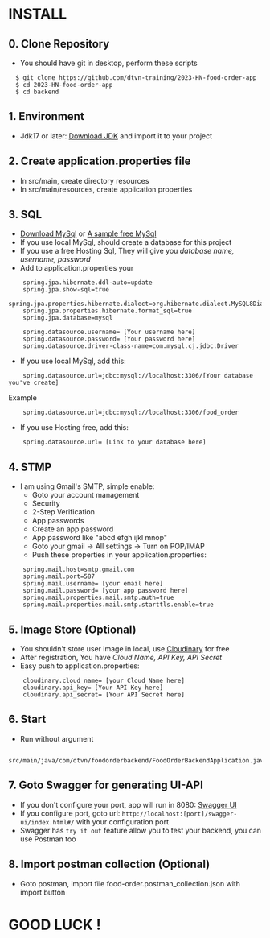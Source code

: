 # **INSTALL**

## 0. Clone Repository

- You should have git in desktop, perform these scripts  
```
  $ git clone https://github.com/dtvn-training/2023-HN-food-order-app
  $ cd 2023-HN-food-order-app
  $ cd backend
```
## 1. Environment
- Jdk17 or later: [Download JDK](https://www.oracle.com/java/technologies/downloads/) and import it to your project
## 2. Create application.properties file
- In src/main, create directory resources
- In src/main/resources, create application.properties
## 3. SQL
- [Download MySql](https://www.mysql.com/downloads/) or [A sample free MySql](https://www.freemysqlhosting.net/)
- If you use local MySql, should create a database for this project
- If you use a free Hosting Sql, They will give you _database name, username, password_
- Add to application.properties your 
```
    spring.jpa.hibernate.ddl-auto=update
    spring.jpa.show-sql=true
    spring.jpa.properties.hibernate.dialect=org.hibernate.dialect.MySQL8Dialect
    spring.jpa.properties.hibernate.format_sql=true
    spring.jpa.database=mysql
    
    spring.datasource.username= [Your username here]
    spring.datasource.password= [Your password here]
    spring.datasource.driver-class-name=com.mysql.cj.jdbc.Driver
```

- If you use local MySql, add this:
```
    spring.datasource.url=jdbc:mysql://localhost:3306/[Your database you've create]
```
Example
```
    spring.datasource.url=jdbc:mysql://localhost:3306/food_order
```

   - If you use Hosting free, add this:
```
    spring.datasource.url= [Link to your database here]
```
## 4. STMP 
- I am using Gmail's SMTP, simple enable:
  - Goto your account management 
  - Security 
  - 2-Step Verification
  - App passwords
  - Create an app password
  - App password like "abcd efgh ijkl mnop"
  - Goto your gmail -> All settings -> Turn on POP/IMAP
  - Push these properties in your application.properties:
```
    spring.mail.host=smtp.gmail.com
    spring.mail.port=587
    spring.mail.username= [your email here]
    spring.mail.password= [your app password here]
    spring.mail.properties.mail.smtp.auth=true
    spring.mail.properties.mail.smtp.starttls.enable=true
```
## 5. Image Store (Optional)
- You shouldn't store user image in local, use [Cloudinary](..%2F..%2F..%2F..%2F..%2FAppData%2FLocal%2FTemp%2FImage%20and%20Video%20Upload%2C%20Storage%2C%20Optimization%20and%20CDN.url) for free
- After registration, You have _Cloud Name, API Key, API Secret_
- Easy push to application.properties:
```
    cloudinary.cloud_name= [your Cloud Name here]
    cloudinary.api_key= [Your API Key here]
    cloudinary.api_secret= [Your API Secret here]
```

## 6. Start
- Run without argument
```
    src/main/java/com/dtvn/foodorderbackend/FoodOrderBackendApplication.java
```

## 7. Goto Swagger for generating UI-API
- If you don't configure your port, app will run in 8080: [Swagger UI](http://localhost:8080/swagger-ui/index.html#/)
- If you configure port, goto url: ```http://localhost:[port]/swagger-ui/index.html#/``` with your configuration port
- Swagger has `try it out` feature allow you to test your backend, you can use Postman too

## 8. Import postman collection (Optional)
- Goto postman, import file food-order.postman_collection.json with import button


#  **GOOD LUCK !**